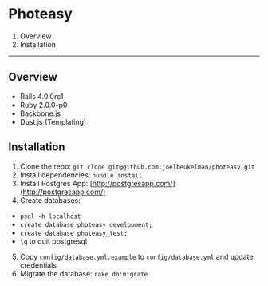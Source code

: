 Photeasy
====================

1. Overview
2. Installation

--------------------

## Overview

- Rails 4.0.0rc1
- Ruby 2.0.0-p0
- Backbone.js
- Dust.js (Templating)

## Installation

1. Clone the repo: `git clone git@github.com:joelbeukelman/photeasy.git`
2. Install dependencies: `bundle install`
3. Install Postgres App: [http://postgresapp.com/](http://postgresapp.com/)
4. Create databases:
  - `psql -h localhost`
  - `create database photeasy_development;`
  - `create database photeasy_test;`
  - `\q` to quit postgresql
5. Copy `config/database.yml.example` to `config/database.yml` and update credentials
6. Migrate the database: `rake db:migrate`